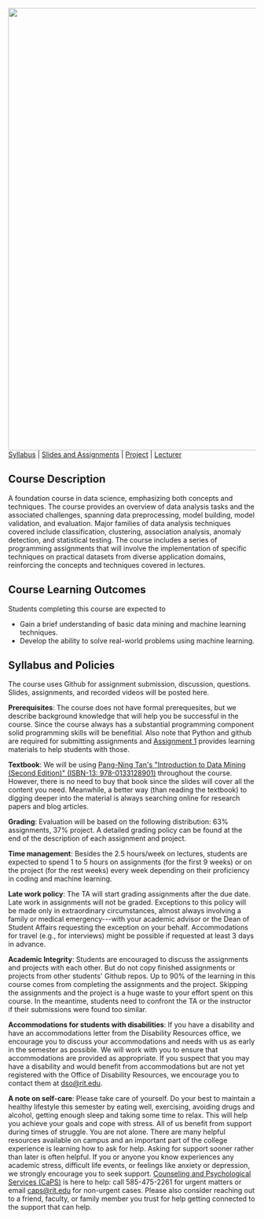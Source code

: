 [<img width=900 src="https://github.com/hil-se/fds/blob/master/img/title.png?raw=yes">](https://github.com/hil-se/fds/blob/master/README.md)   
[Syllabus](https://github.com/hil-se/fds/blob/master/README.md) |
[Slides and Assignments](https://github.com/hil-se/fds/blob/master/assignments/README.md) |
[Project](https://github.com/hil-se/fds/blob/master/assignments/project.md) |
[Lecturer](http://zhe-yu.github.io) 

## Course Description
A foundation course in data science, emphasizing both concepts and techniques. The course provides an overview of data analysis tasks and the associated challenges, spanning data preprocessing, model building, model validation, and evaluation. Major families of data analysis techniques covered include classification, clustering, association analysis, anomaly detection, and statistical testing. The course includes a series of programming assignments that will involve the implementation of specific techniques on practical datasets from diverse application domains, reinforcing the concepts and techniques covered in lectures.

## Course Learning Outcomes

Students completing this course are expected to

 - Gain a brief understanding of basic data mining and machine learning techniques.
 - Develop the ability to solve real-world problems using machine learning.

## Syllabus and Policies
The course uses Github for assignment submission, discussion, questions. Slides, assignments, and recorded videos will be posted here.

**Prerequisites**: The course does not have formal prerequesites, but we describe background knowledge that will help you be successful in the course. Since the course always has a substantial programming component solid programming skills will be benefitial. Also note that Python and github are required for submitting assignments and [Assignment 1](https://github.com/hil-se/fse/blob/master/assignments/assignment1.md) provides learning materials to help students with those.

**Textbook**: We will be using [Pang-Ning Tan's "Introduction to Data Mining (Second Edition)" (ISBN-13: 978-0133128901)](https://www-users.cs.umn.edu/~kumar001/dmbook/index.php) throughout the course. However, there is no need to buy that book since the slides will cover all the content you need. Meanwhile, a better way (than reading the textbook) to digging deeper into the material is always searching online for research papers and blog articles.

**Grading**: Evaluation will be based on the following distribution: 63% assignments, 37% project. A detailed grading policy can be found at the end of the description of each assignment and project.

**Time management**: Besides the 2.5 hours/week on lectures, students are expected to spend 1 to 5 hours on assignments (for the first 9 weeks) or on the project (for the rest weeks) every week depending on their proficiency in coding and machine learning.

**Late work policy**: The TA will start grading assignments after the due date. Late work in assignments will not be graded. Exceptions to this policy will be made only in extraordinary circumstances, almost always involving a family or medical emergency---with your academic advisor or the Dean of Student Affairs requesting the exception on your behalf. Accommodations for travel (e.g., for interviews) might be possible if requested at least 3 days in advance. 

**Academic Integrity**: Students are encouraged to discuss the assignments and projects with each other. But  do not copy finished assignments or projects from other students' Github repos. Up to 90% of the learning in this course comes from completing the assignments and the project. Skipping the assignments and the project is a huge waste to your effort spent on this course. In the meantime, students need to confront the TA or the instructor if their submissions were found too similar.

**Accommodations for students with disabilities**: If you have a disability and have an accommodations letter from the Disability Resources office, we encourage you to discuss your accommodations and needs with us as early in the semester as possible. We will work with you to ensure that accommodations are provided as appropriate. If you suspect that you may have a disability and would benefit from accommodations but are not yet registered with the Office of Disability Resources, we encourage you to contact them at dso@rit.edu.

**A note on self-care**: Please take care of yourself. Do your best to maintain a healthy lifestyle this semester by eating well, exercising, avoiding drugs and alcohol, getting enough sleep and taking some time to relax. This will help you achieve your goals and cope with stress. All of us benefit from support during times of struggle. You are not alone. There are many helpful resources available on campus and an important part of the college experience is learning how to ask for help. Asking for support sooner rather than later is often helpful. If you or anyone you know experiences any academic stress, difficult life events, or feelings like anxiety or depression, we strongly encourage you to seek support. [Counseling and Psychological Services (CaPS)](https://www.rit.edu/studentaffairs/counseling/) is here to help: call 585-475-2261 for urgent matters or email <caps@rit.edu> for non-urgent cases. Please also consider reaching out to a friend, faculty, or family member you trust for help getting connected to the support that can help.

